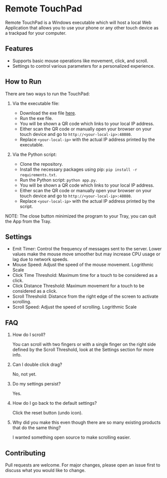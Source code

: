 # Remote TouchPad

Remote TouchPad is a Windows executable which will host a local Web Application that allows you to use your phone or any other touch device as a trackpad for your computer.

## Features

- Supports basic mouse operations like movement, click, and scroll.
- Settings to control various parameters for a personalized experience.

## How to Run

There are two ways to run the TouchPad:

1. Via the executable file:
   - Download the exe file [here](
https://github.com/SaranshPK/RemoteTouchpad/raw/master/RemoteTouchPad.exe).
   - Run the exe file.
   - You will be shown a QR code which links to your local IP address.
   - Either scan the QR code or manually open your browser on your touch device and go to `http://<your-local-ip>:48080`.
   - Replace `<your-local-ip>` with the actual IP address printed by the executable.

2. Via the Python script:
   - Clone the repository.
   - Install the necessary packages using pip: `pip install -r requirements.txt`.
   - Run the Python script: `python app.py`.
   - You will be shown a QR code which links to your local IP address.
   - Either scan the QR code or manually open your browser on your touch device and go to `http://<your-local-ip>:48080`.
   - Replace `<your-local-ip>` with the actual IP address printed by the script.

NOTE: The close button minimized the program to your Tray, you can quit the App from the Tray.

## Settings

- Emit Timer: Control the frequency of messages sent to the server. Lower values make the mouse move smoother but may increase CPU usage or lag due to network speeds.
- Mouse Speed: Adjust the speed of the mouse movement. Logrithmic Scale
- Click Time Threshold: Maximum time for a touch to be considered as a click.
- Click Distance Threshold: Maximum movement for a touch to be considered as a click.
- Scroll Threshold: Distance from the right edge of the screen to activate scrolling.
- Scroll Speed: Adjust the speed of scrolling. Logrithmic Scale

## FAQ

1. How do I scroll?

    You can scroll with two fingers or with a single finger on the right side defined by the Scroll Threshold, look at the Settings section for more info.

2. Can I double click drag?

    No, not yet.

3. Do my settings persist?

    Yes.

4. How do I go back to the default settings?

    Click the reset button (undo icon).

5. Why did you make this even though there are so many existing products that do the same thing?

    I wanted something open source to make scrolling easier.

## Contributing

Pull requests are welcome. For major changes, please open an issue first to discuss what you would like to change.
